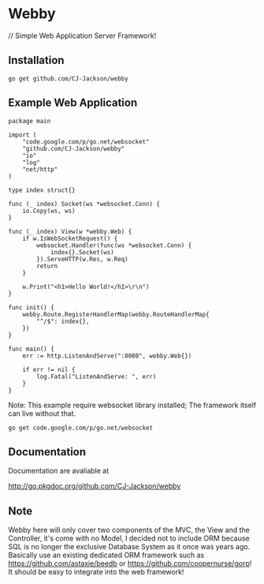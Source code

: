 # Webby

// Simple Web Application Server Framework!

## Installation ##

	go get github.com/CJ-Jackson/webby
	
## Example Web Application ##

	package main

	import (
		"code.google.com/p/go.net/websocket"
		"github.com/CJ-Jackson/webby"
		"io"
		"log"
		"net/http"
	)

	type index struct{}

	func (_ index) Socket(ws *websocket.Conn) {
		io.Copy(ws, ws)
	}

	func (_ index) View(w *webby.Web) {
		if w.IsWebSocketRequest() {
			websocket.Handler(func(ws *websocket.Conn) {
				index{}.Socket(ws)
			}).ServeHTTP(w.Res, w.Req)
			return
		}

		w.Print("<h1>Hello World!</h1>\r\n")
	}

	func init() {
		webby.Route.RegisterHandlerMap(webby.RouteHandlerMap{
			"^/$": index{},
		})
	}

	func main() {
		err := http.ListenAndServe(":8080", webby.Web{})

		if err != nil {
			log.Fatal("ListenAndServe: ", err)
		}
	}

Note: This example require websocket library installed; The framework itself can live without that.

	go get code.google.com/p/go.net/websocket

## Documentation ##

Documentation are avaliable at

http://go.pkgdoc.org/github.com/CJ-Jackson/webby

## Note ##

Webby here will only cover two components of the MVC, the View and the Controller, it's come with no Model, I decided not to include ORM because SQL is no longer the exclusive Database System as it once was years ago.  Basically use an existing dedicated ORM framework such as <https://github.com/astaxie/beedb> or <https://github.com/coopernurse/gorp>!  It should be easy to integrate into the web framework!